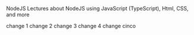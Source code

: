 ﻿NodeJS Lectures about NodeJS using JavaScript (TypeScript), Html, CSS, and more

change 1
change 2
change 3
change 4
change cinco